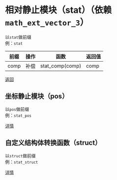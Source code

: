 # 相对静止模块（stat）（依赖`math_ext_vector_3`）
以`stat`做前缀  
例：`stat`

|前缀|操作|函数|返回值|
|---|---|---|---|
|comp|补偿|stat_comp(comp)|comp|

[返回](./_README.md)

## 坐标静止模块（pos）
以`pos`做前缀  
例：`stat_pos`

[详情](./stat_pos__README.md)

## 自定义结构体转换函数（struct）
以`struct`做前缀  
例：`stat_struct`

[详情](./stat_struct__README.md)
